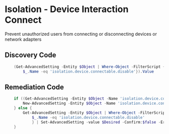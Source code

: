 # Isolation - Device Interaction Connect
Prevent unauthorized users from connecting or disconnecting devices or network adapters
## Discovery Code
```powershell
    (Get-AdvancedSetting -Entity $Object | Where-Object -FilterScript {
        $_.Name -eq 'isolation.device.connectable.disable'}).Value
```

## Remediation Code
```powershell
    if ((Get-AdvancedSetting -Entity $Object -Name 'isolation.device.connectable.disable') -eq $null) {
        New-AdvancedSetting -Entity $Object -Name 'isolation.device.connectable.disable' -Value $Desired -Confirm:$false -ErrorAction Stop
    } else {
        Get-AdvancedSetting -Entity $Object | Where-Object -FilterScript {
            $_.Name -eq 'isolation.device.connectable.disable'
            } | Set-AdvancedSetting -value $Desired -Confirm:$false -ErrorAction Stop
    }
```
